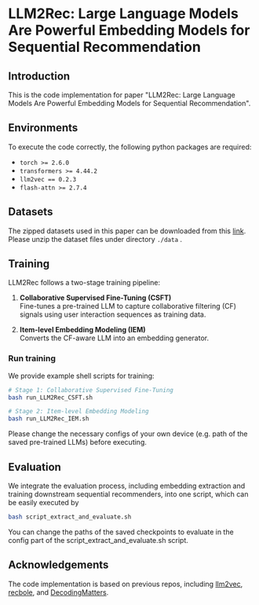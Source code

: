 # LLM2Rec: Large Language Models Are Powerful Embedding Models for Sequential Recommendation

## Introduction
This is the code implementation for paper "LLM2Rec: Large Language Models Are Powerful Embedding Models for Sequential Recommendation".

## Environments
To execute the code correctly, the following python packages are required:

- `torch >= 2.6.0`  
- `transformers >= 4.44.2`  
- `llm2vec == 0.2.3`  
- `flash-attn >= 2.7.4`

## Datasets
The zipped datasets used in this paper can be downloaded from this [link](https://drive.google.com/file/d/1GIXWaaaNuUkUtuFy5JTN0OwAQiLGb2z4/view?usp=sharing). Please unzip the dataset files under directory `./data` .

## Training

LLM2Rec follows a two-stage training pipeline:

1. **Collaborative Supervised Fine-Tuning (CSFT)**  
   Fine-tunes a pre-trained LLM to capture collaborative filtering (CF) signals using user interaction sequences as training data.

2. **Item-level Embedding Modeling (IEM)**  
   Converts the CF-aware LLM into an embedding generator.

### Run training

We provide example shell scripts for training:

```bash
# Stage 1: Collaborative Supervised Fine-Tuning
bash run_LLM2Rec_CSFT.sh

# Stage 2: Item-level Embedding Modeling
bash run_LLM2Rec_IEM.sh
```

Please change the necessary configs of your own device (e.g. path of the saved pre-trained LLMs) before executing.

## Evaluation

We integrate the evaluation process, including embedding extraction and training downstream sequential recommenders, into one script, which can be easily executed by
```bash
bash script_extract_and_evaluate.sh
```

You can change the paths of the saved checkpoints to evaluate in the config part of the script_extract_and_evaluate.sh script.


## Acknowledgements

The code implementation is based on previous repos, including [llm2vec](https://github.com/McGill-NLP/llm2vec), [recbole](https://github.com/RUCAIBox/RecBole), and [DecodingMatters](https://github.com/SAI990323/DecodingMatters).
